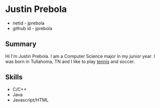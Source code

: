 # Justin Prebola
* netid - jprebola
* github id - jprebola

## Summary
Hi I'm Justin Prebola. I am a Computer Science major in my junior year. I was born in Tullahoma, TN and I like to play [tennis](https://en.wikipedia.org/wiki/Tennis) and soccer.

## Skills
* C/C++
* Java
* Javascript/HTML